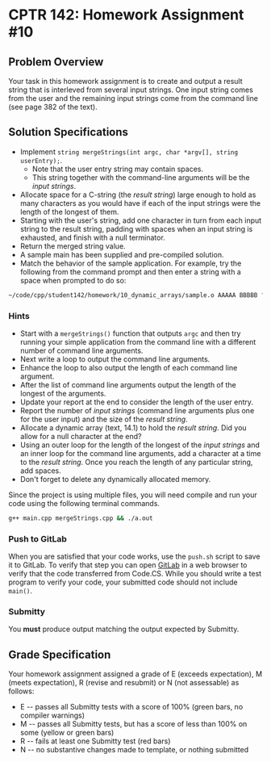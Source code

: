 # CPTR 142: Homework Assignment #10

## Problem Overview

Your task in this homework assignment is to create and output a result string
that is interleved from several input strings.
One input string comes from the user and the remaining input strings come from
the command line (see page 382 of the text).

## Solution Specifications

* Implement `string mergeStrings(int argc, char *argv[], string userEntry);`.
  * Note that the user entry string may contain spaces.
  * This string together with the command-line arguments will be the *input strings*.
* Allocate space for a C-string (the *result string*) large enough to hold as many
  characters as you would have if each of the input strings were the length of the
  longest of them.
* Starting with the user's string, add one character in turn from each input string
  to the result string, padding with spaces when an input string is exhausted, and
  finish with a null terminator.
* Return the merged string value.
* A sample main has been supplied and pre-compiled solution.
* Match the behavior of the sample application.
  For example, try the following from the command prompt and then enter a string
  with a space when prompted to do so:

```sh
~/code/cpp/student142/homework/10_dynamic_arrays/sample.o AAAAA BBBBB "CCCCC DDDDD"
```

### Hints

* Start with a `mergeStrings()` function that outputs `argc` and then try running your simple
  application from the command line with a different number of command line arguments.
* Next write a loop to output the command line arguments.
* Enhance the loop to also output the length of each command line argument.
* After the list of command line arguments output the length of the longest of the arguments.
* Update your report at the end to consider the length of the user entry.
* Report the number of *input strings* (command line arguments plus one for the user input)
  and the size of the *result string*.
* Allocate a dynamic array (text, 14.1) to hold the *result string*.
  Did you allow for a null character at the end?
* Using an outer loop for the length of the longest of the *input strings* and an inner loop
  for the command line arguments, add a character at a time to the *result string*.
  Once you reach the length of any particular string, add spaces.
* Don't forget to delete any dynamically allocated memory.

Since the project is using multiple files, you will need compile and run your code using the following terminal commands.

```sh
g++ main.cpp mergeStrings.cpp && ./a.out
```

### Push to GitLab

When you are satisfied that your code works, use the `push.sh` script to save it to GitLab.
To verify that step you can open [GitLab](https://gitlab.cs.wallawalla.edu/) in a web browser to verify that the code transferred from Code.CS.
While you should write a test program to verify your code, your submitted code should not include `main()`.

### Submitty

You **must** produce output matching the output expected by Submitty.

## Grade Specification

Your homework assignment assigned a grade of E (exceeds expectation),
M (meets expectation), R (revise and resubmit) or N (not assessable) as follows:

* E -- passes all Submitty tests with a score of 100% (green bars, no
compiler warnings)
* M -- passes all Submitty tests, but has a score of less than 100% on
some (yellow or green bars)
* R -- fails at least one Submitty test (red bars)
* N -- no substantive changes made to template, or nothing submitted
